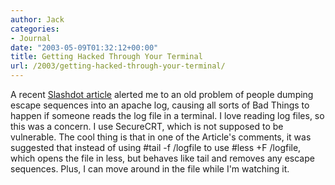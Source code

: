 ```yaml
---
author: Jack
categories:
- Journal
date: "2003-05-09T01:32:12+00:00"
title: Getting Hacked Through Your Terminal
url: /2003/getting-hacked-through-your-terminal/
---
```


A recent [Slashdot article][1] alerted me to an old problem of people dumping escape sequences into an apache log, causing all sorts of Bad Things to happen if someone reads the log file in a terminal. I love reading log files, so this was a concern. I use SecureCRT, which is not supposed to be vulnerable. The cool thing is that in one of the Article's comments, it was suggested that instead of using #tail -f /logfile to use #less +F /logfile, which opens the file in less, but behaves like tail and removes any escape sequences. Plus, I can move around in the file while I'm watching it.

 [1]: http://slashdot.org/article.pl?sid=03/03/01/2144223